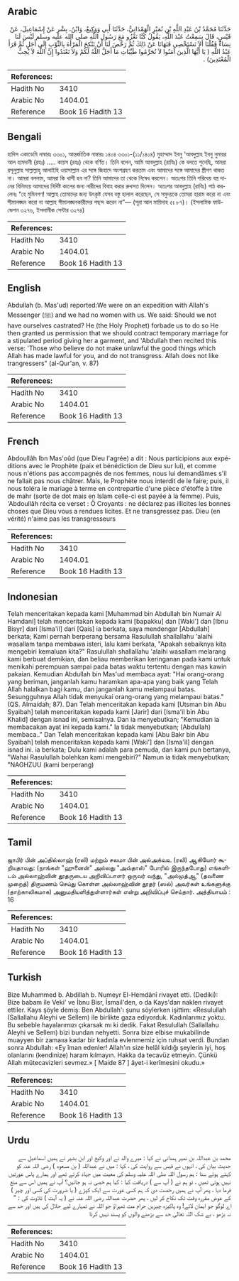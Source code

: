 ## Arabic


<div dir="rtl" lang="ar" style={{fontSize:'larger',backgroundColor:'#f8f9fa',padding:20}}>
حَدَّثَنَا مُحَمَّدُ بْنُ عَبْدِ اللَّهِ بْنِ نُمَيْرٍ الْهَمْدَانِيُّ، حَدَّثَنَا أَبِي وَوَكِيعٌ، وَابْنُ، بِشْرٍ عَنْ إِسْمَاعِيلَ، عَنْ قَيْسٍ، قَالَ سَمِعْتُ عَبْدَ اللَّهِ، يَقُولُ كُنَّا نَغْزُو مَعَ رَسُولِ اللَّهِ صلى الله عليه وسلم لَيْسَ لَنَا نِسَاءٌ فَقُلْنَا أَلاَ نَسْتَخْصِي فَنَهَانَا عَنْ ذَلِكَ ثُمَّ رَخَّصَ لَنَا أَنْ نَنْكِحَ الْمَرْأَةَ بِالثَّوْبِ إِلَى أَجَلٍ ثُمَّ قَرَأَ عَبْدُ اللَّهِ ‏(‏ يَا أَيُّهَا الَّذِينَ آمَنُوا لاَ تُحَرِّمُوا طَيِّبَاتِ مَا أَحَلَّ اللَّهُ لَكُمْ وَلاَ تَعْتَدُوا إِنَّ اللَّهَ لاَ يُحِبُّ الْمُعْتَدِينَ‏)‏ ‏.‏
</div>
<div style={{backgroundColor:'#f8f9fa',padding:20, marginBottom: 10}}><table> <thead> <tr> <th>References:</th> <th></th> </tr> </thead> <tbody><tr><td>Hadith No</td><td>3410</td></tr><tr><td>Arabic No</td><td>1404.01</td></tr><tr><td>Reference</td><td>Book 16 Hadith 13</td></tr></tbody></table></div>

## Bengali


<div dir="ltr" lang="bn" style={{fontSize:'larger',backgroundColor:'#f8f9fa',padding:20}}>
হাদিস একাডেমি নাম্বারঃ ৩৩০১, আন্তর্জাতিক নাম্বারঃ ১৪০৪ ৩৩০১-(১১/১৪০৪) মুহাম্মাদ ইবনু ‘আবদুল্লাহ ইবনু নুমায়র আল হামদানী (রহঃ) ..... কায়স (রহঃ) থেকে বর্ণিত। তিনি বলেন, আমি আবদুল্লাহ (রাযিঃ) কে বলতে শুনেছি, আমরা রসূলুল্লাহ সাল্লাল্লাহু আলাইহি ওয়াসাল্লাম এর সঙ্গে জিহাদে অংশগ্রহণ করতাম এবং আমাদের সঙ্গে আমাদের স্ত্রীগণ থাকত না। আমরা বললাম, আমরা কি খাসী হব না? তিনি আমাদের তা থেকে নিষেধ করলেন। অতঃপর তিনি পরিধেয় বস্ত্র দানের বিনিময়ে আমাদের নির্দিষ্ট কালের জন্য নারীদের বিবাহ করার রুখসত দিলেন। অতঃপর আবদুল্লাহ (রাযিঃ) পাঠ করলেনঃ “হে মুমিনগণ! আল্লাহ তোমাদের জন্য উৎকৃষ্ট যেসব বস্তু হালাল করেছেন, সে সমুদয়কে তোমরা হারাম করো না এবং সীমালঙ্ঘন করো না আল্লাহ সীমালঙ্ঘনকারীদের পছন্দ করেন না”— (সূরা আল মায়িদাহ ৫ঃ ৮৭)। (ইসলামিক ফাউন্ডেশন ৩২৭৬, ইসলামীক সেন্টার ৩২৭৪)
</div>
<div style={{backgroundColor:'#f8f9fa',padding:20, marginBottom: 10}}><table> <thead> <tr> <th>References:</th> <th></th> </tr> </thead> <tbody><tr><td>Hadith No</td><td>3410</td></tr><tr><td>Arabic No</td><td>1404.01</td></tr><tr><td>Reference</td><td>Book 16 Hadith 13</td></tr></tbody></table></div>

## English


<div dir="ltr" lang="en" style={{fontSize:'larger',backgroundColor:'#f8f9fa',padding:20}}>
Abdullah (b. Mas'ud) reported:We were on an expedition with Allah's Messenger (ﷺ) and we had no women with us. We said: Should we not have ourselves castrated? He (the Holy Prophet) forbade us to do so He then granted us permission that we should contract temporary marriage for a stipulated period giving her a garment, and 'Abdullah then recited this verse: 'Those who believe do not make unlawful the good things which Allah has made lawful for you, and do not transgress. Allah does not like trangressers" (al-Qur'an, v. 87)
</div>
<div style={{backgroundColor:'#f8f9fa',padding:20, marginBottom: 10}}><table> <thead> <tr> <th>References:</th> <th></th> </tr> </thead> <tbody><tr><td>Hadith No</td><td>3410</td></tr><tr><td>Arabic No</td><td>1404.01</td></tr><tr><td>Reference</td><td>Book 16 Hadith 13</td></tr></tbody></table></div>

## French


<div dir="ltr" lang="fr" style={{fontSize:'larger',backgroundColor:'#f8f9fa',padding:20}}>
Abdoullâh Ibn Mas'oûd (que Dieu l'agrée) a dit : Nous participions aux expéditions avec le Prophète (paix et bénédiction de Dieu sur lui), et comme nous n'étions pas accompagnés de nos femmes, nous lui demandâmes s'il ne fallait pas nous châtrer. Mais, le Prophète nous interdit de le faire; puis, il nous toléra le mariage à terme en contrepartie d'une pièce d'étoffe à titre de mahr (sorte de dot mais en Islam celle-ci est payée à la femme). Puis, 'Abdoullâh récita ce verset : Ô Croyants : ne déclarez pas illicites les bonnes choses que Dieu vous a rendues licites. Et ne transgressez pas. Dieu (en vérité) n'aime pas les transgresseurs
</div>
<div style={{backgroundColor:'#f8f9fa',padding:20, marginBottom: 10}}><table> <thead> <tr> <th>References:</th> <th></th> </tr> </thead> <tbody><tr><td>Hadith No</td><td>3410</td></tr><tr><td>Arabic No</td><td>1404.01</td></tr><tr><td>Reference</td><td>Book 16 Hadith 13</td></tr></tbody></table></div>

## Indonesian


<div dir="ltr" lang="id" style={{fontSize:'larger',backgroundColor:'#f8f9fa',padding:20}}>
Telah menceritakan kepada kami [Muhammad bin Abdullah bin Numair Al Hamdani] telah menceritakan kepada kami [bapakku] dan [Waki'] dan [Ibnu Bisyr] dari [Isma'il] dari [Qais] ia berkata, saya mendengar [Abdullah] berkata; Kami pernah berperang bersama Rasulullah shallallahu 'alaihi wasallam tanpa membawa isteri, lalu kami berkata, "Apakah sebaiknya kita mengebiri kemaluan kita?" Rasulullah shallallahu 'alaihi wasallam melarang kami berbuat demikian, dan beliau memberikan keringanan pada kami untuk menikahi perempuan sampai pada batas waktu tertentu dengan mas kawin pakaian. Kemudian Abdullah bin Mas'ud membaca ayat: "Hai orang-orang yang beriman, janganlah kamu haramkan apa-apa yang baik yang Telah Allah halalkan bagi kamu, dan janganlah kamu melampaui batas. Sesungguhnya Allah tidak menyukai orang-orang yang melampaui batas." (QS. Almaidah; 87). Dan Telah menceritakan kepada kami [Utsman bin Abu Syaibah] telah menceritakan kepada kami [Jarir] dari [Isma'il bin Abu Khalid] dengan isnad ini, semisalnya. Dan ia menyebutkan; "Kemudian ia membacakan ayat ini kepada kami." Ia tidak menyebutkan; (Abdullah) membaca.." Dan Telah menceritakan kepada kami [Abu Bakr bin Abu Syaibah] telah menceritakan kepada kami [Waki'] dan [Isma'il] dengan isnad ini. ia berkata; Dulu kami adalah para pemuda, dan kami pun bertanya, "Wahai Rasulullah bolehkan kami mengebiri?" Namun ia tidak menyebutkan; "NAGHZUU (kami berperang)
</div>
<div style={{backgroundColor:'#f8f9fa',padding:20, marginBottom: 10}}><table> <thead> <tr> <th>References:</th> <th></th> </tr> </thead> <tbody><tr><td>Hadith No</td><td>3410</td></tr><tr><td>Arabic No</td><td>1404.01</td></tr><tr><td>Reference</td><td>Book 16 Hadith 13</td></tr></tbody></table></div>

## Tamil


<div dir="ltr" lang="ta" style={{fontSize:'larger',backgroundColor:'#f8f9fa',padding:20}}>
ஜாபிர் பின் அப்தில்லாஹ் (ரலி) மற்றும் சலமா பின் அல்அக்வஉ (ரலி) ஆகியோர் கூறியதாவது: (நாங்கள் "ஹுனைன்" அல்லது "அவ்தாஸ்" போரில் இருந்தபோது) எங்களிடம் அல்லாஹ்வின் தூதருடைய அறிவிப்பாளர் ஒருவர் வந்து, "அல்முத்ஆ" (தவணை முறைத்) திருமணம் செய்து கொள்ள அல்லாஹ்வின் தூதர் (ஸல்) அவர்கள் உங்களுக்கு (தாற்காலிகமாக) அனுமதியளித்துள்ளார்கள் என்று அறிவிப்புச் செய்தார். அத்தியாயம் : 16
</div>
<div style={{backgroundColor:'#f8f9fa',padding:20, marginBottom: 10}}><table> <thead> <tr> <th>References:</th> <th></th> </tr> </thead> <tbody><tr><td>Hadith No</td><td>3410</td></tr><tr><td>Arabic No</td><td>1404.01</td></tr><tr><td>Reference</td><td>Book 16 Hadith 13</td></tr></tbody></table></div>

## Turkish


<div dir="ltr" lang="tr" style={{fontSize:'larger',backgroundColor:'#f8f9fa',padding:20}}>
Bize Muhammed b. Abdillah b. Numeyr El-Hemdânî rivayet etti. (Dediki): Bize babam ile Veki' ve İbnu Bisr, İsmail'den, o da Kays'dan naklen rivayet ettiler. Kays şöyle demiş: Ben Abdullah'ı şunu söylerken işittim: «Resulullah (Sallallahu Aleyhi ve Sellem) ile birlikte gaza ediyorduk. Kadınlarımız yoktu. Bu sebeble hayalarımızı çıkarsak mı ki dedik. Fakat Resulullah (Sallallahu Aleyhi ve Sellem) bizi bundan nehyetti. Sonra bize elbise mukabilinde muayyen bir zamaııa kadar bir kadınla evlenmemiz için ruhsat verdi. Bundan sonra Abdullah: «Ey îman edenler! Allah'ın size helâl kıldığı şeylerin iyi, hoş olanlarını (kendinize) haram kılmayın. Hakka da tecavüz etmeyin. Çünkü Allah mütecavizleri sevmez.» [ Maide 87 ] âyet-i kerîmesini okudu.»
</div>
<div style={{backgroundColor:'#f8f9fa',padding:20, marginBottom: 10}}><table> <thead> <tr> <th>References:</th> <th></th> </tr> </thead> <tbody><tr><td>Hadith No</td><td>3410</td></tr><tr><td>Arabic No</td><td>1404.01</td></tr><tr><td>Reference</td><td>Book 16 Hadith 13</td></tr></tbody></table></div>

## Urdu


<div dir="rtl" lang="ur" style={{fontSize:'larger',backgroundColor:'#f8f9fa',padding:20}}>
محمد بن عبداللہ بن نمیر ہمدانی نے کہا : میرے والد نے اور وکیع اور ابن بشیر نے ہمیں اسماعیل سے حدیث بیان کی ، انہوں نے قیس سے روایت کی ، کہا : میں نے عبداللہ ( بن مسعود ) رضی اللہ عنہ کو کہتے ہوئے سنا : ہم رسول اللہ صلی اللہ علیہ وسلم کی معیت میں جہاد کرتے تھے اور ہمارے پاس عورتیں نہیں ہوتی تھیں ، تو ہم نے ( آپ سے ) دریافت کیا : کیا ہم خصی نہ ہو جائیں؟ آپ نے ہمیں اس سے منع فرما دیا ، پھر آپ نے ہمیں رخصت دی کہ ہم کسی عورت سے ایک کپڑے ( یا ضرورت کی کسی اور چیز ) کے عوض مقررہ وقت تک نکاح کر لیں ، پھر حضرت عبداللہ رضی اللہ عنہ نے ( یہ آیت ) تلاوت کی : " اے لوگو جو ایمان لائے! وہ پاکیزہ چیزیں حرام مت ٹھہراؤ جو اللہ نے تمہارے لیے حلال کی ہیں اور حد سے نہ بڑھو ، بے شک اللہ تعالیٰ حد سے بڑھنے والوں کو پسند نہیں کرتا
</div>
<div style={{backgroundColor:'#f8f9fa',padding:20, marginBottom: 10}}><table> <thead> <tr> <th>References:</th> <th></th> </tr> </thead> <tbody><tr><td>Hadith No</td><td>3410</td></tr><tr><td>Arabic No</td><td>1404.01</td></tr><tr><td>Reference</td><td>Book 16 Hadith 13</td></tr></tbody></table></div>